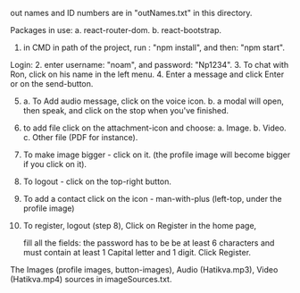 out names and ID numbers are in "outNames.txt" in this directory.

Packages in use:
  a. react-router-dom.
  b. react-bootstrap.

1. in CMD in path of the project,
  run : "npm install", and then: "npm start".

Login:
2. enter username: "noam", and password: "Np1234".
3. To chat with Ron, click on his name in the left menu.
4. Enter a message and click Enter or on the send-button.

5. a. To Add audio message, click on the voice icon.
   b. a modal will open, then speak, and click on the stop when
      you've finished.

6.  to add file click on the attachment-icon and choose:
    a. Image.
    b. Video.
    c. Other file (PDF for instance).

7. To make image bigger - click on it.
   (the profile image will become bigger if you click on it).
8. To logout - click on the top-right button.

10. To add a contact click on the icon - man-with-plus (left-top, under the profile image)

11. To register, logout (step 8), 
    Click on Register in the home page,

    fill all the fields:
    the password has to be be at least 6 characters
    and must contain at least 1 Capital letter and 1 digit.
    Click Register. 

The Images (profile images, button-images), Audio (Hatikva.mp3), 
Video (Hatikva.mp4) sources in imageSources.txt.